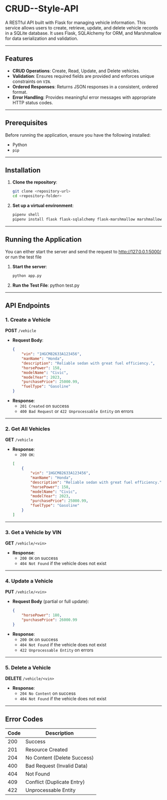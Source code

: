 # CRUD--Style-API

A RESTful API built with Flask for managing vehicle information. This service allows users to create, retrieve, update, and delete vehicle records in a SQLite database. It uses Flask, SQLAlchemy for ORM, and Marshmallow for data serialization and validation.

---

## Features
- **CRUD Operations**: Create, Read, Update, and Delete vehicles.
- **Validation**: Ensures required fields are provided and enforces unique constraints on `VIN`.
- **Ordered Responses**: Returns JSON responses in a consistent, ordered format.
- **Error Handling**: Provides meaningful error messages with appropriate HTTP status codes.

---

## Prerequisites
Before running the application, ensure you have the following installed:
- Python 
- `pip` 

---

## Installation
1. **Clone the repository**:
   ```bash
   git clone <repository-url>
   cd <repository-folder>
   ```

2. **Set up a virtual environment**:
   ```bash
   pipenv shell
   pipenv install flask flask-sqlalchemy flask-marshmallow marshmallow-sqlalchemy
   ```


---

## Running the Application
You can either start the server and send the request to http://127.0.0.1:5000/ or run the test file
1. **Start the server**:
   ```bash
   python app.py
   ```

2. **Run the Test File**:
   python test.py

---

## API Endpoints

### 1. Create a Vehicle
**POST** `/vehicle`

- **Request Body**:
   ```json
   {
       "vin": "1HGCM82633A123456",
       "manName": "Honda",
       "description": "Reliable sedan with great fuel efficiency.",
       "horsePower": 158,
       "modelName": "Civic",
       "modelYear": 2023,
       "purchasePrice": 25000.99,
       "fuelType": "Gasoline"
   }
   ```
- **Response**:
   - `201 Created` on success
   - `400 Bad Request` or `422 Unprocessable Entity` on errors

---

### 2. Get All Vehicles
**GET** `/vehicle`

- **Response**:
   - `200 OK`:
   ```json
   [
       {
           "vin": "1HGCM82633A123456",
           "manName": "Honda",
           "description": "Reliable sedan with great fuel efficiency.",
           "horsePower": 158,
           "modelName": "Civic",
           "modelYear": 2023,
           "purchasePrice": 25000.99,
           "fuelType": "Gasoline"
       }
   ]
   ```

---

### 3. Get a Vehicle by VIN
**GET** `/vehicle/<vin>`

- **Response**:
   - `200 OK` on success
   - `404 Not Found` if the vehicle does not exist

---

### 4. Update a Vehicle
**PUT** `/vehicle/<vin>`

- **Request Body** (partial or full update):
   ```json
   {
       "horsePower": 180,
       "purchasePrice": 26000.99
   }
   ```
- **Response**:
   - `200 OK` on success
   - `404 Not Found` if the vehicle does not exist
   - `422 Unprocessable Entity` on errors

---

### 5. Delete a Vehicle
**DELETE** `/vehicle/<vin>`

- **Response**:
   - `204 No Content` on success
   - `404 Not Found` if the vehicle does not exist

---

## Error Codes
| Code | Description                 |
|------|-----------------------------|
| 200  | Success                     |
| 201  | Resource Created            |
| 204  | No Content (Delete Success) |
| 400  | Bad Request (Invalid Data)  |
| 404  | Not Found                   |
| 409  | Conflict (Duplicate Entry)  |
| 422  | Unprocessable Entity        |

